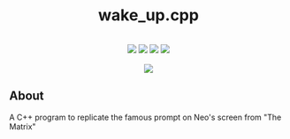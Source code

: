 <h1 align="center">wake_up.cpp</h1>
<p align="center">
    <br>
    <img src="https://img.shields.io/github/stars/rocketmike12/wake_up.cpp?color=e57474&labelColor=1e2528&style=for-the-badge">
    <img src="https://img.shields.io/github/issues/rocketmike12/wake_up.cpp?color=67b0e8&labelColor=1e2528&style=for-the-badge">
    <img src="https://img.shields.io/static/v1?label=license&message=MIT&color=8ccf7e&labelColor=1e2528&style=for-the-badge">
    <img src="https://img.shields.io/github/forks/rocketmike12/wake_up.cpp?color=e5c76b&labelColor=1e2528&style=for-the-badge">
    <br><br>
    <img src="assets/wake_up.gif">
</p>

## About
A C++ program to replicate the famous prompt on Neo's screen from "The Matrix"
